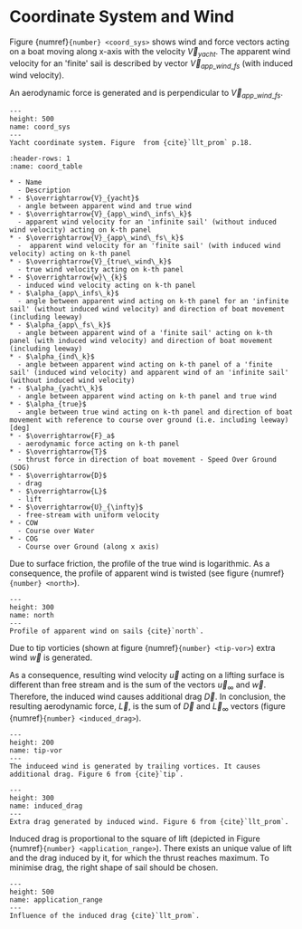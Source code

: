 # Coordinate System and Wind

Figure {numref}`{number} <coord_sys>` shows wind and force vectors acting on a boat moving along x-axis with the velocity $\overrightarrow{V}_{yacht}$. The apparent wind velocity for an 'finite' sail is described by vector $\overrightarrow{V}_{app\_wind\_fs}$ (with induced wind velocity).

An aerodynamic force is generated and is perpendicular to $\overrightarrow{V}_{app\_wind\_fs}$.


```{figure} ../../figures/coord_sys.png
---
height: 500
name: coord_sys
---
Yacht coordinate system. Figure  from {cite}`llt_prom` p.18.
```

```{list-table} Nomenclature
:header-rows: 1
:name: coord_table

* - Name
  - Description
* - $\overrightarrow{V}_{yacht}$
  - angle between apparent wind and true wind       
* - $\overrightarrow{V}_{app\_wind\_infs\_k}$
  - apparent wind velocity for an 'infinite sail' (without induced wind velocity) acting on k-th panel
* - $\overrightarrow{V}_{app\_wind\_fs\_k}$
  -  apparent wind velocity for an 'finite sail' (with induced wind velocity) acting on k-th panel
* - $\overrightarrow{V}_{true\_wind\_k}$
  - true wind velocity acting on k-th panel
* - $\overrightarrow{w}\_{k}$
  - induced wind velocity acting on k-th panel
* - $\alpha_{app\_infs\_k}$
  - angle between apparent wind acting on k-th panel for an 'infinite sail' (without induced wind velocity) and direction of boat movement (including leeway)
* - $\alpha_{app\_fs\_k}$
  - angle between apparent wind of a 'finite sail' acting on k-th panel (with induced wind velocity) and direction of boat movement (including leeway) 
* - $\alpha_{ind\_k}$
  - angle between apparent wind acting on k-th panel of a 'finite sail' (induced wind velocity) and apparent wind of an 'infinite sail' (without induced wind velocity)
* - $\alpha_{yacht\_k}$
  - angle between apparent wind acting on k-th panel and true wind
* - $\alpha_{true}$
  - angle between true wind acting on k-th panel and direction of boat movement with reference to course over ground (i.e. including leeway) [deg]
* - $\overrightarrow{F}_a$
  - aerodynamic force acting on k-th panel
* - $\overrightarrow{T}$
  - thrust force in direction of boat movement - Speed Over Ground (SOG)
* - $\overrightarrow{D}$
  - drag
* - $\overrightarrow{L}$
  - lift
* - $\overrightarrow{U}_{\infty}$
  - free-stream with uniform velocity
* - COW
  - Course over Water 
* - COG
  - Course over Ground (along x axis)
```

Due to surface friction, the profile of the true wind is logarithmic.
As a consequence, the profile of apparent wind is twisted (see figure {numref}`{number} <north>`).

```{figure} ../../figures/North-Sail-Understanding-Twised_wind.png
---
height: 300
name: north
---
Profile of apparent wind on sails {cite}`north`.
```

Due to tip vorticies (shown at figure {numref}`{number} <tip-vor>`)
extra wind $\overrightarrow{w}$ is generated.

As a consequence, resulting wind velocity $\overrightarrow{u}$ acting on a lifting surface is different than free stream and is the sum of the vectors $\overrightarrow{u}_{\infty}$ and $\overrightarrow{w}$.
Therefore, the induced wind causes additional drag $\overrightarrow{D}$.
In conclusion, the resulting aerodynamic force, $\overrightarrow{L}$, is the sum of $\overrightarrow{D}$ and $\overrightarrow{L}_{\infty}$ vectors (figure {numref}`{number} <induced_drag>`).

```{figure} ../../figures/Tip-vortices.png
---
height: 200
name: tip-vor
---
The induceed wind is generated by trailing vortices. It causes additional drag. Figure 6 from {cite}`tip`.
```

```{figure} ../../figures/induced_drag.png
---
height: 300
name: induced_drag
---
Extra drag generated by induced wind. Figure 6 from {cite}`llt_prom`.
```

Induced drag is proportional to the square of lift (depicted in Figure {numref}`{number} <application_range>`).
There exists an unique value of lift and the drag induced by it, for which the thrust reaches maximum.
To minimise drag, the right shape of sail should be chosen.

```{figure} ../../figures/application_range.svg
---
height: 500
name: application_range
---
Influence of the induced drag {cite}`llt_prom`.
```
